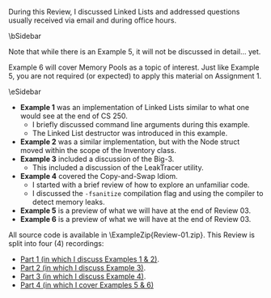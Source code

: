 During this Review, I discussed Linked Lists and addressed questions usually
received via email and during office hours.

\bSidebar

Note that while there is an Example 5, it will not be discussed in detail...
yet.

Example 6 will cover Memory Pools as a topic of interest. Just like Example 5,
you are not required (or expected) to apply this material on Assignment 1.

\eSidebar

  * **Example 1** was an implementation of Linked Lists similar to what one would
    see at the end of CS 250.
    * I briefly discussed command line arguments during this example.
    * The Linked List destructor was introduced in this example.
  * **Example 2** was a similar implementation, but with the Node struct moved
    within the scope of the Inventory class.
  * **Example 3** included a discussion of the Big-3.
    * This included a discussion of the LeakTracer utility.
  * **Example 4** covered the Copy-and-Swap Idiom.
    * I started with a brief review of how to explore an unfamiliar code.
    * I discussed the `-fsanitize` compilation flag and using the compiler to
      detect memory leaks.
  * **Example 5** is a preview of what we will have at the end of Review 03.
  * **Example 6** is a preview of what we will have at the end of Review 03.

All source code is available in \ExampleZip{Review-01.zip}. This Review is
split into four (4) recordings:

  - [Part 1 (in which I discuss Examples 1 & 2)](https://youtu.be/WwHUr1N2z7A).
  - [Part 2 (in which I discuss Example 3)](https://youtu.be/zuD8Oc4v22c).
  - [Part 3 (in which I discuss Example 4)](https://youtu.be/sBKR0KOG3fc).
  - [Part 4 (in which I cover Examples 5 & 6)](https://youtu.be/Ia8xUbjOei0)
